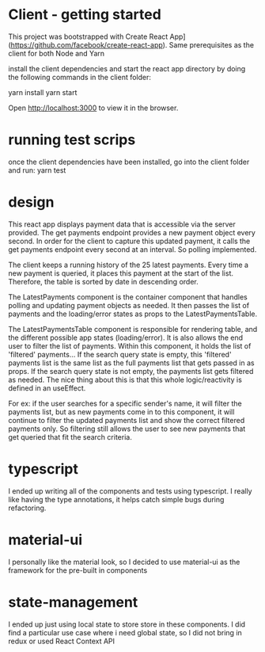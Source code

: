 # Client - getting started

This project was bootstrapped with Create React App](https://github.com/facebook/create-react-app).
Same prerequisites as the client for both Node and Yarn

install the client dependencies and start the react app directory by doing the following commands in the client folder:

yarn install
yarn start

Open [http://localhost:3000](http://localhost:3000) to view it in the browser.

# running test scrips

once the client dependencies have been installed, go into the client folder and run:
yarn test

# design

This react app displays payment data that is accessible via the server provided.
The get payments endpoint provides a new payment object every second. In order for the client to capture this updated payment, it calls the get payments endpoint every second at an interval. So polling implemented.

The client keeps a running history of the 25 latest payments. Every time a new payment is queried, it
places this payment at the start of the list. Therefore, the table is sorted by date in descending order.

The LatestPayments component is the container component that handles polling and updating payment objects as needed. It then passes the list of payments and the loading/error states as props to the LatestPaymentsTable.

The LatestPaymentsTable component is responsible for rendering table, and the different possible app states (loading/error). It is also allows the end user to filter the list of payments. Within this component, it holds the list of 'filtered' payments... If the search query state is empty, this 'filtered' payments list is the same list as the full payments list that gets passed in as props. If the search query state is not empty, the payments list gets filtered as needed. The nice thing about this is that this whole logic/reactivity is defined in an useEffect.

For ex: if the user searches for a specific sender's name, it will filter the payments list, but as new payments come in to this component, it will continue to filter the updated payments list and show the correct filtered payments only. So filtering still allows the user to see new payments that get queried that fit the search criteria.

# typescript

I ended up writing all of the components and tests using typescript. I really like having the type annotations, it helps catch simple bugs during refactoring.

# material-ui

I personally like the material look, so I decided to use material-ui as the framework for the pre-built in components

# state-management

I ended up just using local state to store store in these components. I did find a particular use case where i need global state, so I did not bring in redux or used React Context API
